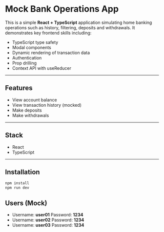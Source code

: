 # Mock Bank Operations App

This is a simple **React + TypeScript** application simulating home banking operations such as history, filtering, deposits and withdrawals. It demonstrates key frontend skills including:

- TypeScript type safety
- Modal components
- Dynamic rendering of transaction data
- Authentication
- Prop drilling
- Context API with useReducer


---

## Features

- View account balance
- View transaction history (mocked)
- Make deposits
- Make withdrawals

---

## Stack

- React
- TypeScript

---

## Installation

```bash
npm install
npm run dev
```

## Users (Mock)
- Username: **user01** Password: **1234**
- Username: **user02** Password: **1234**
- Username: **user03** Password: **1234**
